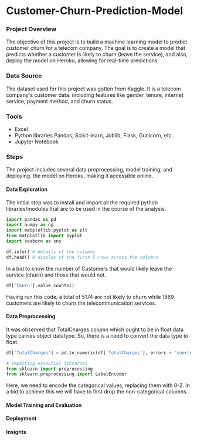 # Customer-Churn-Prediction-Model


### Project Overview

The objective of this project is to build a machine learning model to predict customer churn for a telecom company. The goal is to create a model that predicts whether a customer is likely to churn (leave the service), and also, deploy the model on Heroku, allowing for real-time predictions.
 
### Data Source
The dataset used for this project was gotten from Kaggle. It is a telecom company's customer data. including features like gender, tenure, internet service, payment method, and churn status. 

### Tools

- Excel
- Python libraries Pandas, Scikit-learn, Joblib, Flask, Gunicorn, etc.
- Jupyter Notebook


### Steps

The project includes several  data preprocessing, model training, and deploying. the model on Heroku, making it accessible online.


#### Data Exploration
The initial step was to install and import all the required python libraries/modules that are to be used in the course of the analysis.

```python
import pandas as pd
import numpy as np
import matplotlib.pyplot as plt
from matplotlib import pyplot
import seaborn as sns
```


```python
df.info() # details of the columns
df.head() # display of the first 5 rows across the columns
```

In a bid to know the number of Customers that would likely leave the service (churn) and those that would not.
```python
df['Churn'].value_counts()
```
Having run this code, a total of 5174 are not likely to churn while 1869 customers are likely to churn the telecommunication services.


#### Data Preprocessing

It was observed that TotalCharges column which ought to be in float data type carries object datatype. So, there is a need to convert the data type to float.

```python
df['TotalCharges'] = pd.to_numeric(df['TotalCharges'], errors = 'coerce')
```

```python
# importing essential libraries 
from sklearn import preprocessing
from sklearn.preprocessing import LabelEncoder
```

Here, we need to encode the categorical values, replacing them with 0-2. In a bid to achieve this we will have to first drop the non-categorical columns.


#### Model Training and Evaluation


#### Deployment


#### Insights
